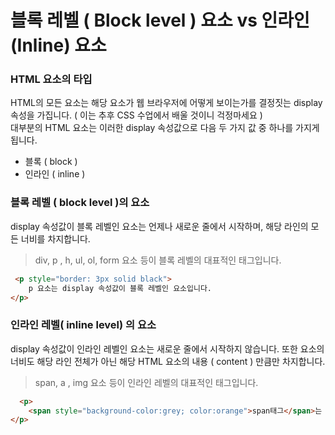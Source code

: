 # 블록 레벨 ( Block level ) 요소 vs 인라인 (Inline) 요소

### HTML 요소의 타입

HTML의 모든 요소는 해당 요소가 웹 브라우저에 어떻게 보이는가를 결정짓는 display 속성을 가집니다. ( 이는 추후 CSS 수업에서 배울 것이니 걱정마세요 )  
대부분의 HTML 요소는 이러한 display 속성값으로 다음 두 가지 값 중 하나를 가지게 됩니다.

- 블록 ( block )
- 인라인 ( inline )

### 블록 레벨 ( block level )의 요소

display 속성값이 블록 레벨인 요소는 언제나 새로운 줄에서 시작하며, 해당 라인의 모든 너비를 차지합니다.

> div, p , h, ul, ol, form 요소 등이 블록 레벨의 대표적인 태그입니다.

```HTML
 <p style="border: 3px solid black">
    p 요소는 display 속성값이 블록 레벨인 요소입니다.
</p>
```

### 인라인 레벨( inline level) 의 요소

display 속성값이 인라인 레벨인 요소는 새로운 줄에서 시작하지 않습니다.
또한 요소의 너비도 해당 라인 전체가 아닌 해당 HTML 요소의 내용 ( content ) 만큼만 차지합니다.

> span, a , img 요소 등이 인라인 레벨의 대표적인 태그입니다.

```HTML
  <p>
    <span style="background-color:grey; color:orange">span태그</span>는 display 속성값이 인라인인 요소입니다.
</p>
```
